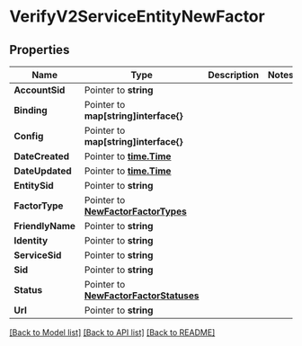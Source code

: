 # VerifyV2ServiceEntityNewFactor

## Properties

Name | Type | Description | Notes
------------ | ------------- | ------------- | -------------
**AccountSid** | Pointer to **string** |  |
**Binding** | Pointer to **map[string]interface{}** |  |
**Config** | Pointer to **map[string]interface{}** |  |
**DateCreated** | Pointer to [**time.Time**](time.Time.md) |  |
**DateUpdated** | Pointer to [**time.Time**](time.Time.md) |  |
**EntitySid** | Pointer to **string** |  |
**FactorType** | Pointer to [**NewFactorFactorTypes**](new_factor_factor_types.md) |  |
**FriendlyName** | Pointer to **string** |  |
**Identity** | Pointer to **string** |  |
**ServiceSid** | Pointer to **string** |  |
**Sid** | Pointer to **string** |  |
**Status** | Pointer to [**NewFactorFactorStatuses**](new_factor_factor_statuses.md) |  |
**Url** | Pointer to **string** |  |

[[Back to Model list]](../README.md#documentation-for-models) [[Back to API list]](../README.md#documentation-for-api-endpoints) [[Back to README]](../README.md)


